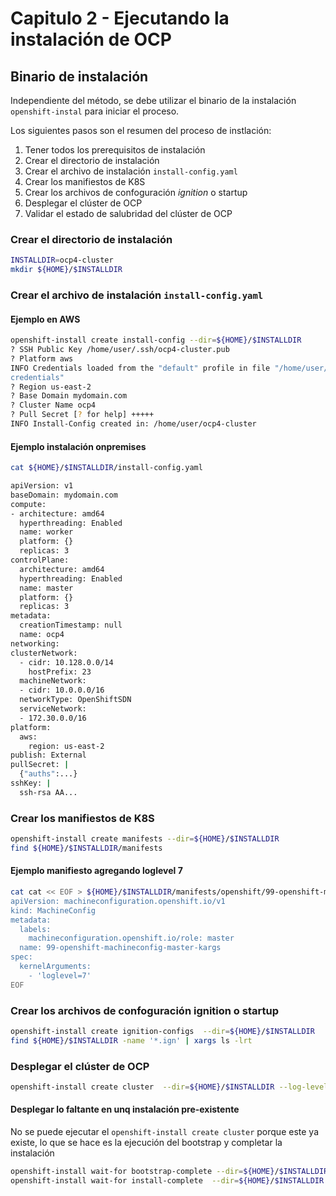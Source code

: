 # Capitulo 2 - Ejecutando la instalación de OCP

## Binario de instalación

Independiente del método, se debe utilizar el binario de la instalación `openshift-instal` para iniciar el proceso.

Los siguientes pasos son el resumen del proceso de instlación:

1. Tener todos los prerequisitos de instalación
2. Crear el directorio de instalación
3. Crear el archivo de instalación `install-config.yaml`
4. Crear los manifiestos de K8S
5. Crear los archivos de confoguración *ignition* o startup
6. Desplegar el clúster de OCP
7. Validar el estado de salubridad del clúster de OCP

### Crear el directorio de instalación

```bash
INSTALLDIR=ocp4-cluster
mkdir ${HOME}/$INSTALLDIR
```

### Crear el archivo de instalación `install-config.yaml` 

#### Ejemplo en AWS
```bash
openshift-install create install-config --dir=${HOME}/$INSTALLDIR
? SSH Public Key /home/user/.ssh/ocp4-cluster.pub
? Platform aws
INFO Credentials loaded from the "default" profile in file "/home/user/.aws/
credentials"
? Region us-east-2
? Base Domain mydomain.com
? Cluster Name ocp4
? Pull Secret [? for help] +++++
INFO Install-Config created in: /home/user/ocp4-cluster
```
#### Ejemplo instalación onpremises

```bash
cat ${HOME}/$INSTALLDIR/install-config.yaml

apiVersion: v1
baseDomain: mydomain.com
compute:
- architecture: amd64
  hyperthreading: Enabled
  name: worker
  platform: {}
  replicas: 3
controlPlane:
  architecture: amd64
  hyperthreading: Enabled
  name: master
  platform: {}
  replicas: 3
metadata:
  creationTimestamp: null
  name: ocp4
networking:
clusterNetwork:
  - cidr: 10.128.0.0/14
    hostPrefix: 23
  machineNetwork:
  - cidr: 10.0.0.0/16
  networkType: OpenShiftSDN
  serviceNetwork:
  - 172.30.0.0/16
platform:
  aws:
    region: us-east-2
publish: External
pullSecret: |
  {"auths":...}
sshKey: |
  ssh-rsa AA...
```

### Crear los manifiestos de K8S

```bash
openshift-install create manifests --dir=${HOME}/$INSTALLDIR
find ${HOME}/$INSTALLDIR/manifests
```

#### Ejemplo manifiesto agregando loglevel 7

```bash
cat cat << EOF > ${HOME}/$INSTALLDIR/manifests/openshift/99-openshift-machineconfig-master-kargs.yaml
apiVersion: machineconfiguration.openshift.io/v1
kind: MachineConfig
metadata:
  labels:
    machineconfiguration.openshift.io/role: master
  name: 99-openshift-machineconfig-master-kargs
spec:
  kernelArguments:
    - 'loglevel=7'
EOF
```

### Crear los archivos de confoguración ignition o startup

```bash
openshift-install create ignition-configs  --dir=${HOME}/$INSTALLDIR
find ${HOME}/$INSTALLDIR -name '*.ign' | xargs ls -lrt
```

### Desplegar el clúster de OCP

```bash
openshift-install create cluster  --dir=${HOME}/$INSTALLDIR --log-level=debug
```

#### Desplegar lo faltante en unq instalación pre-existente

No se puede ejecutar el `openshift-install create cluster` porque este ya existe, lo que se hace es la ejecución del bootstrap y completar la instalación

```bash
openshift-install wait-for bootstrap-complete --dir=${HOME}/$INSTALLDIR --log-level=debug
openshift-install wait-for install-complete  --dir=${HOME}/$INSTALLDIR --log-level=debug
```